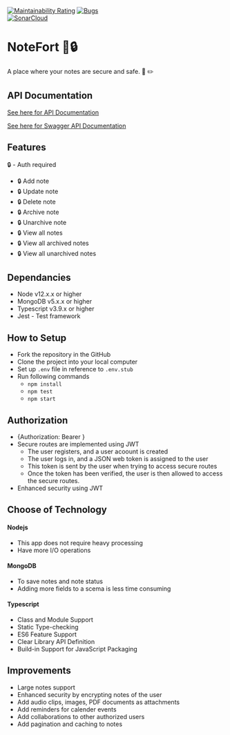 [![Maintainability Rating](https://sonarcloud.io/api/project_badges/measure?project=chamlokuge_Thirdfort&metric=sqale_rating)](https://sonarcloud.io/dashboard?id=chamlokuge_Thirdfort)
[![Bugs](https://sonarcloud.io/api/project_badges/measure?project=chamlokuge_Thirdfort&metric=bugs)](https://sonarcloud.io/dashboard?id=chamlokuge_Thirdfort)  
[![SonarCloud](https://sonarcloud.io/images/project_badges/sonarcloud-white.svg)](https://sonarcloud.io/dashboard?id=chamlokuge_Thirdfort)
<!--![badge](https://action-badges.now.sh/chamlokuge/thirdfort?action=build)-->  

# NoteFort 🏰🔒 

A place where your notes are secure and safe. 📔 ✏️  

## API Documentation  
[See here for API Documentation](APIDocumentation.md)  

[See here for Swagger API Documentation](https://app.swaggerhub.com/apis/chamlokuge/Test2/1.0.0) 

## Features

🔒 - Auth required

- 🔒 Add note
- 🔒 Update note
- 🔒 Delete note
- 🔒 Archive note
- 🔒 Unarchive note
- 🔒 View all notes
- 🔒 View all archived notes  
- 🔒 View all unarchived notes

## Dependancies
- Node v12.x.x or higher   
- MongoDB v5.x.x or higher  
- Typescript v3.9.x or higher  
- Jest - Test framework

## How to Setup

- Fork the repository in the GitHub
- Clone the project into your local computer  
- Set up `.env` file in reference to `.env.stub`  
- Run following commands
    - `npm install`
    - `npm test`
    - `npm start`  
    
## Authorization  
   
- {Authorization: Bearer <Replace with jwt token>}  
- Secure routes are implemented using JWT  
    - The user registers, and a user acoount is created  
    - The user logs in, and a JSON web token is assigned to the user  
    - This token is sent by the user when trying to access secure routes  
    - Once the token has been verified, the user is then allowed to access the secure         routes.  
- Enhanced security using JWT  
    
 ##  Choose of Technology  
 
 #### Nodejs  
 - This app does not require heavy processing   
 - Have more I/O operations  
  
 #### MongoDB  
 - To save notes and note status     
 - Adding more fields to a scema is less time consuming  
   
 #### Typescript  
 - Class and Module Support  
 - Static Type-checking  
 - ES6 Feature Support    
 - Clear Library API Definition  
 - Build-in Support for JavaScript Packaging     

 ##  Improvements  
   
 - Large notes support  
 - Enhanced security by encrypting notes of the user  
 - Add audio clips, images, PDF documents as attachments  
 - Add reminders for calender events  
 - Add collaborations to other authorized users  
 - Add pagination and caching to notes  
